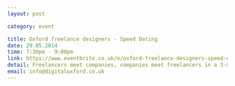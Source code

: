 ```yaml
---
layout: post

category: event

title: Oxford freelance designers - Speed Dating
date: 29.05.2014
time: 7:30pm - 9:00pm
link: https://www.eventbrite.co.uk/e/oxford-freelance-designers-speed-dating-tickets-11250748291
detail: Freelancers meet companies, companies meet freelancers in a 3-min show & tell. An event for design freelancers to meet the top Oxfordshire's digital companies. Speaker - TBC
email: info@digitaloxford.co.uk
---
```

